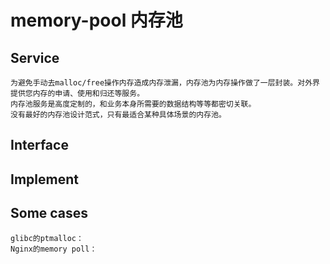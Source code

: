 # memory-pool 内存池
## Service
    为避免手动去malloc/free操作内存造成内存泄漏，内存池为内存操作做了一层封装。对外界提供您内存的申请、使用和归还等服务。
    内存池服务是高度定制的，和业务本身所需要的数据结构等等都密切关联。
    没有最好的内存池设计范式，只有最适合某种具体场景的内存池。
## Interface
    
## Implement

## Some cases
    glibc的ptmalloc：
    Nginx的memory poll：

